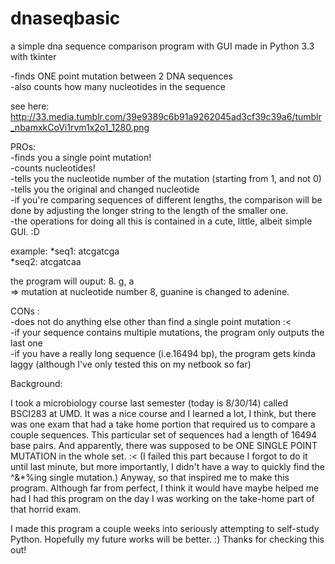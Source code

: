 dnaseqbasic
===========
a simple dna sequence comparison program with GUI made in Python 3.3 with tkinter    

-finds ONE point mutation between 2 DNA sequences  
-also counts how many nucleotides in the sequence 

see here: http://33.media.tumblr.com/39e9389c6b91a9262045ad3cf39c39a6/tumblr_nbamxkCoVi1rvm1x2o1_1280.png 

PROs:  
-finds you a single point mutation!  
-counts nucleotides!  
-tells you the nucleotide number of the mutation (starting from 1, and not 0)  
-tells you the original and changed nucleotide  
-if you're comparing sequences of different lengths, the comparison will be done by adjusting the longer string to the   length of the smaller one.  
-the operations for doing all this is contained in a cute, little, albeit simple GUI. :D  

example: *seq1: atcgatcga  
         *seq2: atcgatcaa  
         
the program will ouput: 8. g, a   
=> mutation at nucleotide number 8, guanine is changed to adenine.   

CONs :  
-does not do anything else other than find a single point mutation :<  
-if your sequence contains multiple mutations, the program only outputs the last one  
-if you have a really long sequence (i.e.16494 bp), the program gets kinda laggy (although I've only tested this on my   netbook so far)  

Background:  

   I took a microbiology course last semester (today is 8/30/14) called BSCI283 at UMD. It was a nice course and I learned a lot, I think, but there was one exam that had a take home portion that required us to compare a couple sequences. This particular set of sequences had a length of 16494 base pairs. And apparently, there was supposed to be ONE SINGLE POINT MUTATION in the whole set. :< (I failed this part because I forgot to do it until last minute, but more importantly, I didn't have a way to quickly find the ^&*%ing single mutation.) Anyway, so that inspired me to make this program. Although far from perfect, I think it would have maybe helped me had I had this program on the day I was working on the take-home part of that horrid exam.  
    
I made this program a couple weeks into seriously attempting to self-study Python. Hopefully my future works will be better. :) Thanks for checking this out!
